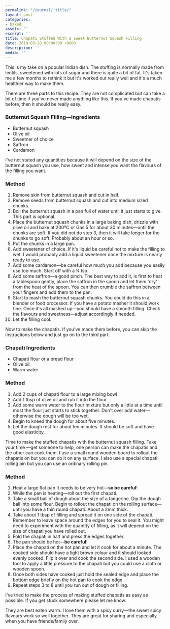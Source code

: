 ```yaml
---
permalink: "/journal/:title/"
layout: post
categories:
- baked
assets: ''
excerpt: ''
title: Chapati Stuffed With a Sweet Butternut Squash Filling
date: 2018-03-28 00:00:00 +0000
description: ''
media: ''
---
```

This is my take on a popular Indian dish. The stuffing is normally made from lentils, sweetened with lots of sugar and there is quite a bit of fat. It's taken me a few months to rethink it but it's worked out really well and it's a much healthier way to make them.

There are three parts to this recipe. They are not complicated but can take a bit of time if you've never made anything like this. If you've made chapatis before, then it should be really easy.

### Butternut Squash Filling—Ingredients

* Butternut squash
* Olive oil
* Sweetner of choice
* Saffron
* Cardamon

I've not stated any quantities because it will depend on the size of the butternut squash you use, how sweet and intense you want the flavours of the filling you want.

### Method

 1. Remove skin from butternut squash and cut in half.
 2. Remove seeds from butternut squash and cut into medium sized chunks.
 3. Boil the butternut squash in a pan full of water until it just starts to give. This part is optional.
 4. Place the butternut squash chunks in a large baking dish, drizzle with olive oil and bake at 200ºC or Gas 5 for about 30 minutes—until the chunks are soft. If you did not do step 3, then it will take longer for the chunks to go soft. Probably about an hour or so.
 5. Put the chunks in a large pan.
 6. Add sweetener of choice. If it's liquid be careful not to make the filling to wet. I would probably add a liquid sweetener once the mixture is nearly ready to use.
 7. Add some cardamon—be careful how much you add because you easily use too much. Start off with a ¼ tsp.
 8. Add some saffron—a good pinch. The best way to add it, is first to heat a tablespoon gently, place the saffron in the spoon and let them 'dry' from the heat of the spoon. You can then crumble the saffron between your fingers and add them to the pan.
 9. Start to mash the butternut squash chunks. You could do this in a blender or food processor. If you have a potato masher it should work fine. Once it's all mashed up—you should have a smooth filling. Check the flavours and sweetness—adjust accordingly if needed.
10. Let the filling cool.

Now to make the chapatis. If you've made them before, you can skip the instructions below and just go on to the third part.

### Chapati Ingredients

* Chapati flour or a bread flour
* Olive oil
* Warm water

### Method

1. Add 2 cups of chapati flour to a large mixing bowl
2. Add 1 tbsp of olive oil and rub it into the flour
3. Add some warm water to the flour mixture but only a little at a time until most the flour just starts to stick together. Don't over add water—otherwise the dough will be too wet.
4. Begin to kneed the dough for about five minutes.
5. Let the dough rest for about ten minutes. It should be soft and have good elasticity.

Time to make the stuffed chapatis with the butternut squash filling. Take your time —get someone to help, one person can make the chapatis and the other can cook them. I use a small round wooden board to rollout the chapatis on but you can do it on any surface. I also use a special chapati rolling pin but you can use an ordinary rolling pin.

### Method

1. Heat a large flat pan It needs to be very hot—**so be careful**!
2. While the pan is heating—roll out the first chapati. 
3. Take a small ball of dough about the size of a tangerine. Dip the dough ball into some flour. Begin to rollout the chapati on the rolling surface—until you have a thin round chapati. About a 2mm thick.
4. Take about 1 tbsp of filling and spread it on one side of the chapati. Remember to leave space around the edges for you to seal it. You might need to experiment with the quantity of filling, as it will depend on the size of chapati you have rolled out.
5. Fold the chapati in half and press the edges together.
6. The pan should be hot—**be careful**!
7. Place the chapati on the hot pan and let it cook for about a minute. The cooked side should have a light brown colour and it should looked evenly cooked. Flip it over and cook the second side. I used a wooden tool to apply a little pressure to the chapati  but you could use a cloth or wooden spoon.
8. Once both sides have cooked just hold the sealed edge and place the bottom edge briefly on the hot pan to cook the edge. 
9. Repeat steps 3 to 8 until you run out of dough or filling.

I've tried to make the process of making stuffed chapatis as easy as possible. If you get stuck somewhere please let me know.

They are best eaten warm. I love them with a spicy curry—the sweet spicy flavours work so well together. They are great for sharing and especially when you have friends/family over.